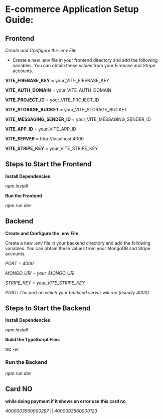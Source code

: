 # E-commerce Application Setup Guide:
## Frontend

_Create and Configure the .env File_
* Create a new .env file in your frontend directory and add the following variables. You can obtain these values from your Firebase and Stripe accounts.

**VITE_FIREBASE_KEY** = your_VITE_FIREBASE_KEY

**VITE_AUTH_DOMAIN** = your_VITE_AUTH_DOMAIN

**VITE_PROJECT_ID** = your_VITE_PROJECT_ID

**VITE_STORAGE_BUCKET** = your_VITE_STORAGE_BUCKET

**VITE_MESSAGING_SENDER_ID** = your_VITE_MESSAGING_SENDER_ID

**VITE_APP_ID** = your_VITE_APP_ID

**VITE_SERVER** = http://localhost:4000

**VITE_STRIPE_KEY** = your_VITE_STRIPE_KEY


## Steps to Start the Frontend
  **Install Dependencies**
  
_npm install_

**Run the Frontend**


_npm run dev_

## Backend
**Create and Configure the .env File**

Create a new .env file in your backend directory and add the following variables. You can obtain these values from your MongoDB and Stripe accounts.

_PORT = 4000_

_MONGO_URI = your_MONGO_URI_

_STRIPE_KEY = your_VITE_STRIPE_KEY_

_PORT: The port on which your backend server will run (usually 4000)._

## Steps to Start the Backend

**Install Dependencies**


_npm install_

**Build the TypeScript Files**

_tsc -w_

### Run the Backend


_npm run dev_



## Card NO 
**while doing payment if it shows an error  use this card no**

_4000003560000297_ || _4000003560000123_